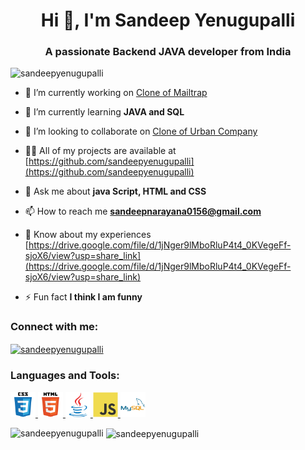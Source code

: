 
<h1 align="center">Hi 👋, I'm Sandeep Yenugupalli</h1>
<h3 align="center">A passionate Backend JAVA developer from India</h3>



<p align="left"> <img src="https://komarev.com/ghpvc/?username=sandeepyenugupalli&label=Profile%20views&color=0e75b6&style=flat" alt="sandeepyenugupalli" /> </p>

- 🔭 I’m currently working on [Clone of Mailtrap](https://stellar-boba-d39b41.netlify.app)

- 🌱 I’m currently learning **JAVA and SQL**

- 👯 I’m looking to collaborate on [Clone of Urban Company](https://amazing-alfajores-a43c73.netlify.app)

- 👨‍💻 All of my projects are available at [https://github.com/sandeepyenugupalli](https://github.com/sandeepyenugupalli)

- 💬 Ask me about **java Script, HTML and CSS**

- 📫 How to reach me **sandeepnarayana0156@gmail.com**

- 📄 Know about my experiences [https://drive.google.com/file/d/1jNger9lMboRluP4t4_0KVegeFf-sjoX6/view?usp=share_link](https://drive.google.com/file/d/1jNger9lMboRluP4t4_0KVegeFf-sjoX6/view?usp=share_link)

- ⚡ Fun fact **I think I am funny**

<h3 align="left">Connect with me:</h3>
<p align="left">
<a href="https://linkedin.com/in/sandeepyenugupalli" target="blank"><img align="center" src="https://raw.githubusercontent.com/rahuldkjain/github-profile-readme-generator/master/src/images/icons/Social/linked-in-alt.svg" alt="sandeepyenugupalli" height="30" width="40" /></a>
</p>

<h3 align="left">Languages and Tools:</h3>
<p align="left"> <a href="https://www.w3schools.com/css/" target="_blank" rel="noreferrer"> <img src="https://raw.githubusercontent.com/devicons/devicon/master/icons/css3/css3-original-wordmark.svg" alt="css3" width="40" height="40"/> </a> <a href="https://www.w3.org/html/" target="_blank" rel="noreferrer"> <img src="https://raw.githubusercontent.com/devicons/devicon/master/icons/html5/html5-original-wordmark.svg" alt="html5" width="40" height="40"/> </a> <a href="https://www.java.com" target="_blank" rel="noreferrer"> <img src="https://raw.githubusercontent.com/devicons/devicon/master/icons/java/java-original.svg" alt="java" width="40" height="40"/> </a> <a href="https://developer.mozilla.org/en-US/docs/Web/JavaScript" target="_blank" rel="noreferrer"> <img src="https://raw.githubusercontent.com/devicons/devicon/master/icons/javascript/javascript-original.svg" alt="javascript" width="40" height="40"/> </a> <a href="https://www.mysql.com/" target="_blank" rel="noreferrer"> <img src="https://raw.githubusercontent.com/devicons/devicon/master/icons/mysql/mysql-original-wordmark.svg" alt="mysql" width="40" height="40"/> </a> </p>

<p><img align="left" src="https://github-readme-stats.vercel.app/api/top-langs?username=sandeepyenugupalli&show_icons=true&locale=en&layout=compact" alt="sandeepyenugupalli" /></p>

<p>&nbsp;<img align="center" src="https://github-readme-stats.vercel.app/api?username=sandeepyenugupalli&show_icons=true&locale=en" alt="sandeepyenugupalli" /></p>
